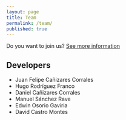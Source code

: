 ```yaml
---
layout: page
title: Team
permalink: /team/
published: true
---
```


Do you want to join us? [See more information](contribute.md)

## Developers

* Juan Felipe Cañizares Corrales
* Hugo Rodríguez Franco
* Daniel Cañizares Corrales
* Manuel Sánchez Rave
* Edwin Osorio Gaviria
* David Castro Montes
